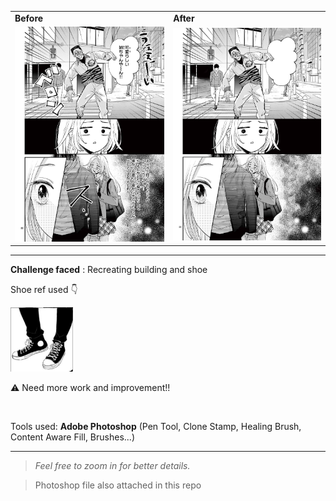 
<table>
  <tr>
    <td><b>Before</b></td>
    <td><b>After</b></td>
  </tr>
  <tr>
    <td><img src="before.jpg" width="300"/></td>
    <td><img src="after.png" width="300"/></td>
</td>
  </tr>
</table>

---

<b>Challenge faced</b> : Recreating building and shoe

Shoe ref used 👇

<img src="./shoe ref.png" width="100"/>

⚠ Need more work and improvement!!


<br>

Tools used: **Adobe Photoshop** (Pen Tool, Clone Stamp, Healing Brush, Content Aware Fill, Brushes...)

---

> *Feel free to zoom in for better details.*

> Photoshop file also attached in this repo 
